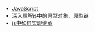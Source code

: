 * [JavaScript](https://developer.mozilla.org/zh-CN/docs/Learn/JavaScript)
* [深入理解js中的原型对象，原型链](/前端/JavaScript/深入理解js中的原型对象，原型链 "深入理解js中的原型对象，原型链")
* [js中如何实现继承](/前端/JavaScript/js中如何实现继承 "js中如何实现继承")

